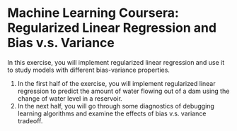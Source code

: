 # Machine Learning Coursera: Regularized Linear Regression and Bias v.s. Variance

In this exercise, you will implement regularized linear regression and use it to study models with 
different bias-variance properties.

1. In the first half of the exercise, you will implement regularized linear regression to predict 
the amount of water flowing out of a dam using the change of water level in a reservoir.
2. In the next half, you will go through some diagnostics of debugging learning algorithms and examine 
the effects of bias v.s. variance tradeoff.
